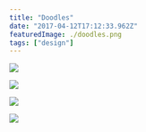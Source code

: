 ```yaml
---
title: "Doodles"
date: "2017-04-12T17:12:33.962Z"
featuredImage: ./doodles.png
tags: ["design"]
---
```


![](./doodles.png)

![](./come.png)

![](./berkeley.png)

![](./armenian.png)
